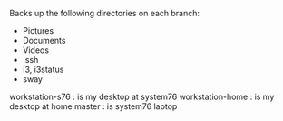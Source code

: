 Backs up the following directories on each branch:
- Pictures
- Documents
- Videos
- .ssh
- i3, i3status
- sway

workstation-s76 : is my desktop at system76
workstation-home : is my desktop at home
master : is system76 laptop
